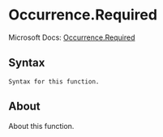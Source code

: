 ---
---

# Occurrence.Required

Microsoft Docs: [Occurrence.Required](https://docs.microsoft.com/en-us/powerquery-m/occurrence-required)

## Syntax

```
Syntax for this function.
```

## About

About this function.

